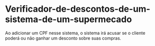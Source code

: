 # Verificador-de-descontos-de-um-sistema-de-um-supermecado
Ao adicionar um CPF nesse sistema, o sistema irá acusar se o cliente poderá ou não ganhar um desconto sobre suas compras.
